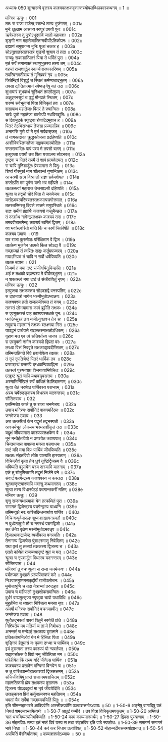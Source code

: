 अध्यायः 050
शून्यारण्ये वृत्तस्य काश्यपतक्षकवृत्तान्तस्योपलब्धिप्रकारकथनम् ॥ 1 ॥ 

मन्त्रिण ऊचुः । 	001  
ततः स राजा राजेन्द्र स्कन्धे तस्य भुजंगमम् ।	001a  
मुनेः क्षुत्क्षाम आसज्य स्वपुरं प्रययौ पुनः ॥	001c  
ऋषेस्तस्य तु पुत्रोऽभूद्गवि जातो महायशाः ।	002a  
शृङ्गी नाम महातेजास्तिग्मवीर्योऽतिकोपनः ॥	002c  
ब्रह्माणं समुपागम्य मुनिः पूजां चकार ह ।	003a  
सोऽनुज्ञातस्ततस्तत्र शृङ्गी शुश्राव तं तदा ॥	003c  
सख्युः सकाशात्पितरं पित्रा ते धर्षितं पुरा ।	004a  
मृतं सर्पं समासक्तं स्थाणुभूतस्य तस्य तम् ॥	004c  
वहन्तं राजशार्दूल स्कन्धेनानपकारिणम् ।	005a  
तपस्विनमतीवाथ तं मुनिप्रवरं नृप ॥	005c  
जितेन्द्रियं विशुद्धं च स्थितं कर्मण्यथाद्भुतम् ।	006a  
तपसा द्योतितात्मानं स्वेष्वङ्गेषु यतं तदा ॥	006c  
शुभाचारं शुभकथं सुस्थितं तमलोलुपम् ।	007a  
अक्षुद्रमनसूयं च वृद्धं मौनव्रते स्थितम् । 	007c  
शरण्यं सर्वभूतानां पित्रा विनिकृतं तव ॥ 	007e  
शशापाथ महातेजाः पितरं ते रुषान्वितः ।	008a  
ऋषेः पुत्रो महातेजा बालोऽपि स्थविरद्युतिः ॥	008c  
स क्षिप्रमुदकं स्पृष्ट्वा रोषादिदमुवाच ह ।	009a  
पितरं तेऽभिसन्धाय तेजसा प्रज्वलन्निव ॥	009c  
अनागसि गुरौ यो मे मृतं सर्पवासृजत् ।	010a  
तं नागस्तक्षकः क्रुद्धस्तेजसा प्रदहिष्यति ॥	010c  
आशीविषस्तिग्मतेजा मद्वाक्यबलचोदितः ।	011a  
सप्तरात्रादितः पापं पश्य मे तपसो बलम् ॥	011c  
इत्युक्त्वा प्रययौ तत्र पिता यत्राऽस्य सोऽभवत् ।	012a  
दृष्ट्वा च पितरं तस्मै तं शापं प्रत्यवेदयत् ॥	012c  
स चापि मुनिशार्दूलः प्रेरयामास ते पितुः ।	013a  
शिष्यं गौरमुखं नाम शीलवन्तं गुणान्वितम् ॥	013c  
आचख्यौं सत्त्व विश्रान्तो राज्ञः सर्वमशेषतः ।	014a  
शप्तोऽसि मम पुत्रेण यत्तो भव महीपते ॥	014c  
तक्षकस्त्वां महाराज तेजसाऽसौ दहिष्यति ।	015a  
श्रुत्वा च तद्वचो घोरं पिता ते जनमेजय ॥	015c  
यत्तोऽभवत्परित्रस्तस्तक्षकात्पन्नगोत्तमात् ।	016a  
ततस्तस्मिंस्तु दिवसे सप्तमे समुपस्थिते ॥	016c  
राज्ञः समीपं ब्रह्मर्षिः काश्यपो गन्तुमैच्छत ।	017a  
तं ददर्शाथ नागेन्द्रस्तक्षकः काश्यपं तदा ॥	017c  
तमब्रवीत्पन्नगेन्द्रः काश्यपं त्वरितं द्विजम् ।	018a  
क्व भवांस्त्वरितो याति किं च कार्यं चिकीर्षति ॥	018c  
काश्यप उवाच । 	019  
यत्र राजा कुरुश्रेष्ठः परिक्षिन्नाम वै द्विज ।	019a  
तक्षकेण भुजंगेन धक्ष्यते किल सोऽद्य वै ॥	019c  
गच्छाम्यहं तं त्वरितः सद्यः कर्तुमपज्वरम् ।	020a  
मयाऽभिपन्नं तं चापि न सर्पो धर्षयिष्यति ॥	020c  
तक्षक उवाच । 	021  
किमर्थं तं मया दष्टं संजीवयितुमिच्छसि ।	021a  
अहं त तक्षको ब्रह्मन्पश्य मे वीर्यमद्भुतम् ॥	021c  
न शक्तस्त्वं मया दष्टं तं संजीवयितुं नृपम् । 	022a  
मन्त्रिण ऊचुः ।	022  
इत्युक्त्वा तक्षकस्तत्र सोऽदशद्वै वनस्पतिम् ॥ 	022c  
स दष्टमात्रो नागेन भस्मीभूतोऽभवन्नगः ।	023a  
काश्यपश्च ततो राजन्नजीवयत तं नगम् ॥	023c  
ततस्तं लोभयामास कामं ब्रूहीति तक्षकः ।	024a  
स एवमुक्तस्तं प्राह काश्यपस्तक्षकं पुनः ॥	024c  
धनलिप्सुरहं तत्र यामीत्युक्तश्च तेन सः ।	025a  
तमुवाच महात्मानं तक्षकः श्लक्ष्णया गिरा ॥	025c  
यावद्धनं प्रार्थयसे राज्ञस्तस्मात्ततोऽधिकम् ।	026a  
गृहाण मत्त एव त्वं सन्निवर्तस्व चानघ ॥	026c  
स एवमुक्तो नागेन काश्यपो द्विपदां वरः ।	027a  
लब्ध्वा वित्तं निववृते तक्षकाद्यावदीप्सितम् ॥	027c  
तस्मिन्प्रतिगते विप्रे छद्मनोपेत्य तक्षकः ।	028a  
तं नृपं नृपतिश्रेष्ठं पितरं धार्मिकं तव ॥	028c  
प्रासादस्थं यत्तमपि दग्धवान्विषवह्निना ।	029a  
ततस्त्वं पुरुषव्याघ्र विजयायाभिषेचितः ॥	029c  
एतद्दृष्टं श्रुतं चापि यथावन्नृपसत्तम ।	030a  
अस्माभिर्निखिलं सर्वं कथितं तेऽतिदारुणम् ॥	030c  
श्रुत्वा चैतं नरश्रेष्ठ पार्थिवस्य पराभवम् ।	031a  
अस्य चर्षेरुदङ्कस्य विधत्स्व यदनन्तरम् ॥	031c  
सौतिरुवाच । 	032  
एतस्मिन्नेव काले तु स राजा जनमेजयः ।	032a  
उवाच मन्त्रिणः सर्वानिदं वाक्यमरिंदमः ॥	032c  
जनमेजय उवाच । 	033  
अथ तत्कथितं केन यद्वृत्तं तद्वनस्पतौ ।	033a  
आश्चर्यभूतं लोकस्य भस्मराशीकृतं तदा ॥	033c  
यद्वृक्षं जीवयामास काश्यपस्तक्षकेण वै ।	034a  
नूनं मन्त्रैर्हतविषो न प्रणश्येत काश्यपात् ॥	034c  
चिन्तयामास पापात्मा मनसा पन्नगाधमः ।	035a  
दष्टं यदि मया विप्रः पार्थिवं जीवयिष्यति ॥	035c  
तक्षकः संहतविषो लोके यास्यति हास्यताम् ।	036a  
विचिन्त्यैवं कृता तेन ध्रुवं तुष्टिर्द्विजस्य वै ॥	036c  
भविष्यति ह्युपायेन यस्य दास्यामि यातनाम् ।	037a  
एकं तु श्रोतुमिच्छामि तद्वृत्तं निर्जने वने ॥	037c  
संवादं पन्नगेन्द्रस्य काश्यपस्य च कस्तदा ।	038a  
श्रुतवान्दृष्टवांश्चापि भवत्सु कथमागतम् । 	038c  
श्रुत्वा तस्य विधास्येऽहं पन्नगान्तकरीं मतिम् ॥ 	038e  
मन्त्रिण ऊचुः । 	039  
शृणु राजन्यथास्माकं येन तत्कथितं पुरा ।	039a  
समागतं द्विजेन्द्रस्य पन्नगेन्द्रस्य चाध्वनि ॥	039c  
तस्मिन्वृक्षे नरः कश्चिदिन्धनार्थाय पार्थिव ।	040a  
विचिन्वन्पूर्वमारूढः शुष्कशाखावनस्पतौ ॥	040c  
न बुध्येतामुभौ तौ च नगस्थं पन्नगद्विजौ ।	041a  
सह तेनैव वृक्षेण भस्मीभूतोऽभवन्नृप ॥	041c  
द्विजप्रभावाद्राजेन्द्र व्यजीवत्स वनस्पतिः ।	042a  
तेनागम्य द्विजश्रेष्ठ पुंसाऽस्मासु निवेदितम् ॥	042c  
यथा वृत्तं तु तत्सर्वं तक्षकस्य द्विजस्य च ।	043a  
एतत्ते कथितं राजन्यथादृष्टं श्रुतं च यत् । 	043c  
श्रुत्वा च नृपशार्दूल विधत्स्व यदनन्तरम् ॥ 	043e  
सौतिरुवाच । 	044  
मन्त्रिणां तु वचः श्रुत्वा स राजा जनमेजयः ।	044a  
पर्यतप्यत दुःखार्तः प्रत्यपिंषत्करं करे ॥	044c  
निःश्वासमुष्णमसकृद्दीर्घं राजीवलोचनः ।	045a  
मुमोचाश्रूणि च तदा नेत्राभ्यां प्ररुदन्नृपः ॥	045c  
उवाच च महीपालो दुःखशोकसमन्वितः ।	046a  
दुर्धरं बाष्पमुत्सृज्य स्पृष्ट्वा चापो यथाविधि ॥	046c  
मुहूर्तमिव च ध्यात्वा निश्चित्य मनसा नृपः ।	047a  
अमर्षी मन्त्रिणः सर्वानिदं वचनमब्रवीत् ॥	047c  
जनमेजय उवाच । 	048  
श्रुत्वैतद्भवतां वाक्यं पितुर्मे स्वर्गतिं प्रति ।	048a  
निश्चितेयं मम मतिर्या च तां मे निबोधत । 	048c  
अनन्तरं च मन्येऽहं तक्षकाय दुरात्मने ॥ 	048e  
प्रतिकर्तव्यमित्येवं येन मे हिंसितः पिता ।	049a  
शृङ्गिणं हेतुमात्रं यः कृत्वा दग्ध्वा च पार्थिवम् ॥	049c  
इयं दुरात्मता तस्य काश्यपं यो न्यवर्तयत् ।	050a  
यद्यागच्छेत्स वै विप्रो ननु जीवेत्पिता मम ॥	050c  
परिहीयेत किं तस्य यदि जीवेत्स पार्थिवः ।	051a  
काश्यपस्य प्रसादेन मन्त्रिणां विनयेन च ॥	051c  
स तु वारितवान्मोहात्काश्यपं द्विजसत्तमम् ।	052a  
संजिजीवयिषुं प्राप्तं राजानमपराजितम् ॥	052c  
महानतिक्रमो ह्येष तक्षकस्य दुरात्मनः ।	053a  
द्विजस्य योऽददद्द्रव्यं मा नृपं जीवयेदिति ॥	053c  
उत्तङ्कस्य प्रियं कर्तुमात्मनश्च महत्प्रियम् ।	054a  
भवतां चैव सर्वेषां गच्छाम्यपचितिं पितुः ॥ ॥	054c  
इति श्रीमन्महाभारते आदिपर्वणि आस्तीकपर्वणि पञ्चाशत्तमोऽध्यायः ॥ 50 ॥ 
1-50-6 अङ्गेषु बागादिषु यतं नियतं शमदमवन्तमित्यर्थः ॥ 1-50-7 अक्षुद्रं गम्भीरं । तव पित्रा विनिकृतमपकृतम् ॥ 1-50-20 अभिपन्नं त्रातं धऱ्षयिष्यत्यमिभविष्यति ॥ 1-50-24 कामं काम्यमानमर्थम् ॥ 1-50-27 द्विपदा पुस्त्राणाम् ॥ 1-50-36 संहतविषः सम्या हतं नष्टं विषं यस्य स तथा संहृतविष इति पाठे स्पष्टोथः ॥ 1-50-39 समागणं समागमं भावे निष्ठा ॥ 1-50-44 करं कर निधाय प्रत्यपिंषत् ॥ 1-50-52 मोहान्मदीयसमर्थ्याज्ञानात् ॥ 1-50-54 अपचितिं वैरनिर्यातनम् ॥ पञ्चाशत्तमोऽध्यायः ॥ 50 ॥
